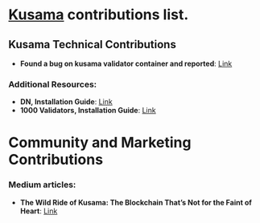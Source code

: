 # [Kusama](https://kusama.network/) contributions list. 

## Kusama Technical Contributions
- **Found a bug on kusama validator container and reported**: [Link](https://github.com/paritytech/polkadot-sdk/issues/2744)

### Additional Resources:
- **DN, Installation Guide**: [Link](https://github.com/nokogirisrv/kusama_decentralized_nodes)
- **1000 Validators, Installation Guide**: [Link](https://github.com/nokogirisrv/kusama_1000_validator_guide)

# Community and Marketing Contributions
### Medium articles:
- **The Wild Ride of Kusama: The Blockchain That’s Not for the Faint of Heart**: [Link](https://medium.com/@nokogirisrv/the-wild-ride-of-kusama-the-blockchain-thats-not-for-the-faint-of-heart-9d28b8e0217f)
